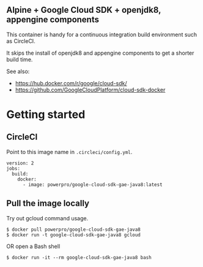 Alpine + Google Cloud SDK + openjdk8, appengine components
---

This container is handy for a continuous integration build environment such as CircleCI.

It skips the install of openjdk8 and appengine components to get a shorter build time.

See also:
- https://hub.docker.com/r/google/cloud-sdk/
- https://github.com/GoogleCloudPlatform/cloud-sdk-docker

# Getting started

## CircleCI

Point to this image name in ``.circleci/config.yml``.

```
version: 2
jobs:
  build:
    docker:
      - image: powerpro/google-cloud-sdk-gae-java8:latest
```

## Pull the image locally

Try out gcloud command usage.

```
$ docker pull powerpro/google-cloud-sdk-gae-java8
$ docker run -t google-cloud-sdk-gae-java8 gcloud
```

OR open a Bash shell
```
$ docker run -it --rm google-cloud-sdk-gae-java8 bash
```
